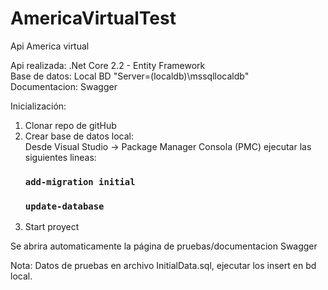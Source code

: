 # AmericaVirtualTest
Api America virtual

Api realizada:  .Net Core 2.2 - Entity Framework <br>
Base de datos: Local BD  "Server=(localdb)\\mssqllocaldb"<br>
Documentacion: Swagger 


Inicialización: 
  1. Clonar repo de gitHub
  2. Crear base de datos local:  
  Desde Visual Studio -> Package Manager Consola (PMC) ejecutar las siguientes lineas:
      ### `add-migration initial`
      ### `update-database`     
  3. Start proyect
  
Se abrira automaticamente la página de pruebas/documentacion Swagger

Nota: Datos de pruebas en archivo InitialData.sql, ejecutar los insert en bd local.
  
